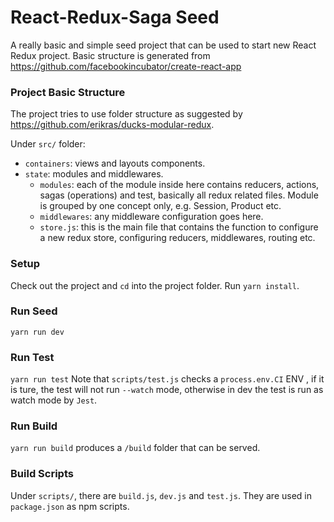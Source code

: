 # React-Redux-Saga Seed
A really basic and simple seed project that can be used to start new React Redux project.
Basic structure is generated from https://github.com/facebookincubator/create-react-app

### Project Basic Structure
The project tries to use folder structure as suggested by https://github.com/erikras/ducks-modular-redux.

Under `src/` folder:
* `containers`: views and layouts components.
* `state`: modules and middlewares.
  * `modules`: each of the module inside here contains reducers, actions, sagas (operations) and test, basically all redux related files. Module is grouped by one concept only, e.g. Session, Product etc.
  * `middlewares`: any middleware configuration goes here.
  * `store.js`: this is the main file that contains the function to configure a new redux store, configuring reducers, middlewares, routing etc.

### Setup
Check out the project and `cd` into the project folder. Run `yarn install`.

### Run Seed
`yarn run dev`

### Run Test
`yarn run test`
Note that `scripts/test.js` checks a `process.env.CI` ENV , if it is ture, the test will not run `--watch` mode, otherwise in dev the test is run as watch mode by `Jest`.

### Run Build
`yarn run build` produces a `/build` folder that can be served.

### Build Scripts
Under `scripts/`, there are `build.js`, `dev.js` and `test.js`. They are used in `package.json` as npm scripts.
